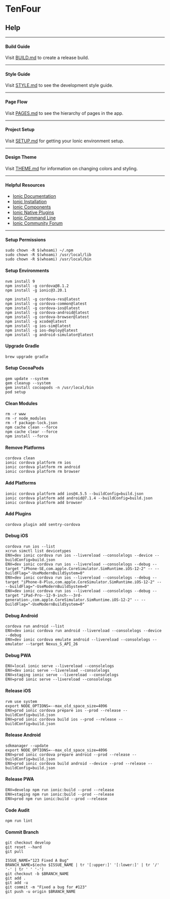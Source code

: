 # TenFour
## Help

---

#### Build Guide
Visit [BUILD.md](/BUILD.md) to create a release build.

---

#### Style Guide
Visit [STYLE.md](/STYLE.md) to see the development style guide.

---

#### Page Flow
Visit [PAGES.md](/docs/PAGES.md) to see the hierarchy of pages in the app.

---

#### Project Setup
Visit [SETUP.md](/docs/SETUP.md) for getting your Ionic environment setup.

---

#### Design Theme
Visit [THEME.md](/docs/THEME.md) for information on changing colors and styling.

---

#### Helpful Resources
* [Ionic Documentation](https://ionicframework.com/docs/)
* [Ionic Installation](https://ionicframework.com/docs/intro/installation/)
* [Ionic Components](https://ionicframework.com/docs/components/)
* [Ionic Native Plugins](https://ionicframework.com/docs/native/)
* [Ionic Command Line](https://ionicframework.com/docs/cli/commands.html)
* [Ionic Community Forum](https://forum.ionicframework.com/)

---
#### Setup Permissions
```
sudo chown -R $(whoami) ~/.npm
sudo chown -R $(whoami) /usr/local/lib
sudo chown -R $(whoami) /usr/local/bin
```
#### Setup Environments
```
nvm install 9
npm install -g cordova@8.1.2
npm install -g ionic@3.20.1
```
```
npm install -g cordova-res@latest
npm install -g cordova-common@latest
npm install -g cordova-ios@latest
npm install -g cordova-android@latest
npm install -g cordova-browser@latest
npm install -g xcode@latest
npm install -g ios-sim@latest
npm install -g ios-deploy@latest
npm install -g android-simulator@latest
```
#### Upgrade Gradle
```
brew upgrade gradle
```
#### Setup CocoaPods
```
gem update --system
gem cleanup --system
gem install cocoapods -n /usr/local/bin
pod setup
```
#### Clean Modules
```
rm -r www
rm -r node_modules
rm -f package-lock.json
npm cache clean --force
npm cache clear --force
npm install --force
```
#### Remove Platforms
```
cordova clean
ionic cordova platform rm ios
ionic cordova platform rm android
ionic cordova platform rm browser
```
#### Add Platforms
```
ionic cordova platform add ios@4.5.5 --buildConfig=build.json
ionic cordova platform add android@7.1.4 --buildConfig=build.json
ionic cordova platform add browser
```
#### Add Plugins
```
cordova plugin add sentry-cordova
```
#### Debug iOS
```
cordova run ios --list
xcrun simctl list devicetypes
ENV=dev ionic cordova run ios --livereload --consolelogs --device --buildConfig=build.json
ENV=dev ionic cordova run ios --livereload --consolelogs --debug --target "iPhone-SE,com.apple.CoreSimulator.SimRuntime.iOS-12-2" -- --buildFlag="-UseModernBuildSystem=0"
ENV=dev ionic cordova run ios --livereload --consolelogs --debug --target "iPhone-8-Plus,com.apple.CoreSimulator.SimRuntime.iOS-12-2" -- --buildFlag="-UseModernBuildSystem=0"
ENV=dev ionic cordova run ios --livereload --consolelogs --debug --target "iPad-Pro--12-9-inch---3rd-generation-,com.apple.CoreSimulator.SimRuntime.iOS-12-2" -- --buildFlag="-UseModernBuildSystem=0"
```
#### Debug Android
```
cordova run android --list
ENV=dev ionic cordova run android --livereload --consolelogs --device --debug
ENV=dev ionic cordova emulate android --livereload --consolelogs --emulator --target Nexus_S_API_26
```
#### Debug PWA
```
ENV=local ionic serve --livereload --consolelogs
ENV=dev ionic serve --livereload --consolelogs
ENV=staging ionic serve --livereload --consolelogs
ENV=prod ionic serve --livereload --consolelogs
```
#### Release iOS
```
rvm use system
export NODE_OPTIONS=--max_old_space_size=4096
ENV=prod ionic cordova prepare ios --prod --release --buildConfig=build.json
ENV=prod ionic cordova build ios --prod --release --buildConfig=build.json
```
#### Release Android
```
sdkmanager --update
export NODE_OPTIONS=--max_old_space_size=4096
ENV=prod ionic cordova prepare android --prod --release --buildConfig=build.json
ENV=prod ionic cordova build android --device --prod --release --buildConfig=build.json
```
#### Release PWA
```
ENV=develop npm run ionic:build --prod --release
ENV=staging npm run ionic:build --prod --release
ENV=prod npm run ionic:build --prod --release
```
#### Code Audit
```
npm run lint
```
#### Commit Branch
```
git checkout develop
git reset --hard
git pull
```
```
ISSUE_NAME="123 Fixed A Bug"
BRANCH_NAME=$(echo $ISSUE_NAME | tr '[:upper:]' '[:lower:]' | tr '/' '-' | tr ' ' '-')
git checkout -b $BRANCH_NAME
git add .
git add -u
git commit -m "Fixed a bug for #123"
git push -u origin $BRANCH_NAME
```

